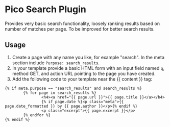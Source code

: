 Pico Search Plugin
====
Provides very basic search functionality, loosely ranking results based on number of matches per page. To be improved for better search results.
## Usage
1. Create a page with any name you like, for example "search". In the meta section include `Purpose: search_results`.
2. In your template provide a basic HTML form with an input field named `q`, method GET, and action URL pointing to the page you have created.
3. Add the following code to your template near the {{ content }} tag:
```twig
{% if meta.purpose == "search_results" and search_results %}
        {% for page in search_results %}
                <h4><a href="{{ page.url }}">{{ page.title }}</a></h4>
                {% if page.date %}<p class="meta">{{ page.date_formatted }} by {{ page.author }}</p>{% endif %}
                <p class="excerpt">{{ page.excerpt }}</p>
        {% endfor %}
{% endif %}
```